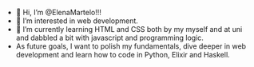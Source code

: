 - 👋 Hi, I’m @ElenaMartelo!!!
- 👀 I’m interested in web development.
- 🌱 I’m currently learning HTML and CSS both by my myself and at uni and dabbled a bit with javascript and programming logic.
- As future goals, I want to polish my fundamentals, dive deeper in web development and learn how to code in Python, Elixir and Haskell.
<!---
ElenaMartelo/ElenaMartelo is a ✨ special ✨ repository because its `README.md` (this file) appears on your GitHub profile.
You can click the Preview link to take a look at your changes.
--->
